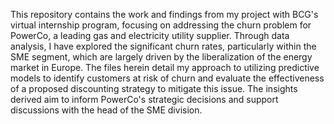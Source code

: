 This repository contains the work and findings from my project with BCG's virtual internship program, focusing on addressing the churn problem for PowerCo, a leading gas and electricity utility supplier. 
Through data analysis, I have explored the significant churn rates, particularly within the SME segment, which are largely driven by the liberalization of the energy market in Europe. 
The files herein detail my approach to utilizing predictive models to identify customers at risk of churn and evaluate the effectiveness of a proposed discounting strategy to mitigate this issue. 
The insights derived aim to inform PowerCo's strategic decisions and support discussions with the head of the SME division.
